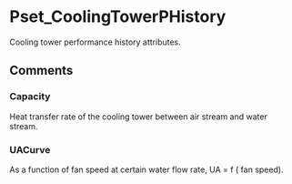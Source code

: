 # Pset_CoolingTowerPHistory

Cooling tower performance history attributes.
<!-- end of short definition -->



## Comments

### Capacity

Heat transfer rate of the cooling tower between air stream and water stream.

### UACurve

As a function of fan speed at certain water flow rate, UA = f ( fan speed).

